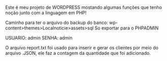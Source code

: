 Este é meu projeto de WORDPRESS mostando algumas funções que tenho noção junto com a linguagem em PHP!


Caminho para ter o arquivo do backup do banco: wp-content>themes>Localnoticie>assets>sql
So exportar para o PHPADMIN

USUARIO: admin
SENHA: admin

O arquivo report.txt foi usado para inserir e gerar os clientes por meio do arquivo .JSON, ele faz a contagem da quantidade que foi adicionado.
